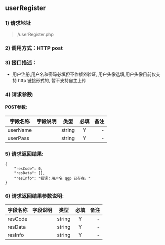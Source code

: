

## userRegister

### 1) 请求地址

> /userRegister.php

### 2) 调用方式：HTTP post

### 3) 接口描述：

* 用户注册,用户名和密码必填但不作额外验证, 用户头像选填,用户头像目前仅支持 http 链接形式的, 暂不支持自主上传

### 4) 请求参数:


#### POST参数:
|字段名称       |字段说明         |类型            |必填            |备注     |
| -------------|:--------------:|:--------------:|:--------------:| ------:|
|userName||string|Y|-|
|userPass||string|Y|-|



### 5) 请求返回结果:

```
{
    "resCode": 0,
    "resData": [],
    "resInfo": "错误：用户名 qgp 已存在。"
}
```


### 6) 请求返回结果参数说明:
|字段名称       |字段说明         |类型            |必填            |备注     |
| -------------|:--------------:|:--------------:|:--------------:| ------:|
|resCode||string|Y|-|
|resData||string|Y|-|
|resInfo||string|Y|-|


